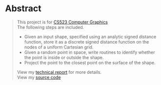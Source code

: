 # Abstract
> This project is for [CS523 Computer Graphics](https://orionquest.github.io/CS523/)  
> The following steps are included.
> - Given an input shape, specified using an analytic signed distance function, store it as a discrete signed distance function on the nodes of a uniform Cartesian grid.   
> - Given a random point in space, write routines to identify whether the point is inside or outside the shape.  
> - Project the point to the closest point on the surface of the shape.  
>  
> View my [technical report](../report.pdf) for more details.  
> View my [source code](https://github.com/SoldierDown/work_space/tree/master/cs523%40rutgers/assignment2/problem1/code)
